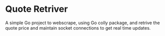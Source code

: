 # Quote Retriver

A simple Go project to webscrape, using Go colly package, and retrive the quote price and maintain socket connections to get real time updates.
